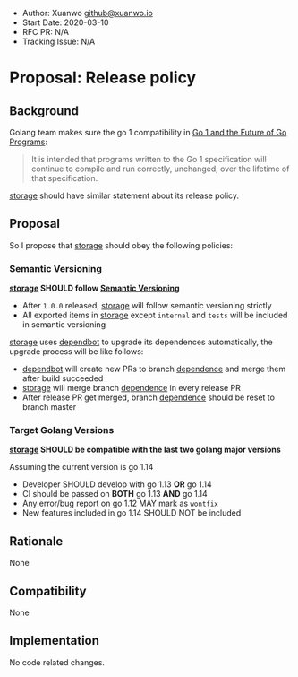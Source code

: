 - Author: Xuanwo <github@xuanwo.io>
- Start Date: 2020-03-10
- RFC PR: N/A
- Tracking Issue: N/A

# Proposal: Release policy

## Background

Golang team makes sure the go 1 compatibility in [Go 1 and the Future of Go Programs]:

> It is intended that programs written to the Go 1 specification will continue to compile and run correctly, unchanged, over the lifetime of that specification. 

[storage] should have similar statement about its release policy.

## Proposal

So I propose that [storage] should obey the following policies:

### Semantic Versioning

**[storage] SHOULD follow [Semantic Versioning](https://semver.org/)**

- After `1.0.0` released, [storage] will follow semantic versioning strictly
- All exported items in [storage] except `internal` and `tests` will be included in semantic versioning

[storage] uses [dependbot] to upgrade its dependences automatically, the upgrade process will be like follows:

- [dependbot] will create new PRs to branch [dependence] and merge them after build succeeded
- [storage] will merge branch [dependence] in every release PR
- After release PR get merged, branch [dependence] should be reset to branch master

### Target Golang Versions

**[storage] SHOULD be compatible with the last two golang major versions**

Assuming the current version is go 1.14

- Developer SHOULD develop with go 1.13 **OR** go 1.14
- CI should be passed on **BOTH** go 1.13 **AND** go 1.14
- Any error/bug report on go 1.12 MAY mark as `wontfix`
- New features included in go 1.14 SHOULD NOT be included

## Rationale

None

## Compatibility

None

## Implementation

No code related changes.

[Go 1 and the Future of Go Programs]: https://golang.org/doc/go1compat
[storage]: https://github.com/Xuanwo/storage
[dependbot]: https://dependabot.com/
[dependence]: https://github.com/Xuanwo/storage/tree/dependence
